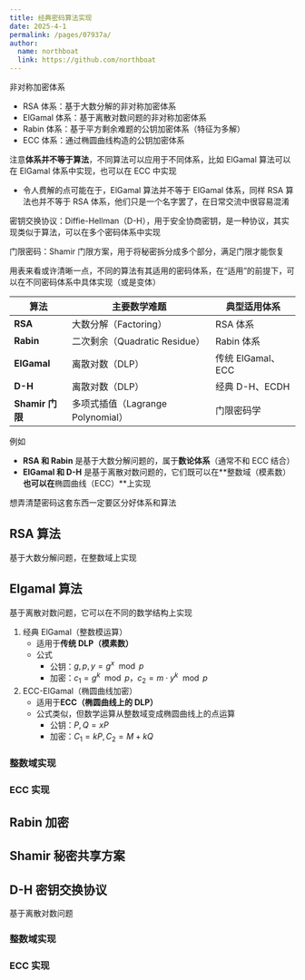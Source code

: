 ```yaml
---
title: 经典密码算法实现
date: 2025-4-1
permalink: /pages/07937a/
author: 
  name: northboat
  link: https://github.com/northboat
---
```


非对称加密体系

- RSA 体系：基于大数分解的非对称加密体系
- ElGamal 体系：基于离散对数问题的非对称加密体系
- Rabin 体系：基于平方剩余难题的公钥加密体系（特征为多解）
- ECC 体系：通过椭圆曲线构造的公钥加密体系

注意**体系并不等于算法**，不同算法可以应用于不同体系，比如 ElGamal 算法可以在 ElGamal 体系中实现，也可以在 ECC 中实现

- 令人费解的点可能在于，ElGamal 算法并不等于 ElGamal 体系，同样 RSA 算法也并不等于 RSA 体系，他们只是一个名字罢了，在日常交流中很容易混淆

密钥交换协议：Diffie-Hellman（D-H），用于安全协商密钥，是一种协议，其实现类似于算法，可以在多个密码体系中实现

门限密码：Shamir 门限方案，用于将秘密拆分成多个部分，满足门限才能恢复

用表来看或许清晰一点，不同的算法有其适用的密码体系，在“适用”的前提下，可以在不同密码体系中具体实现（或是变体）

| **算法**        | **主要数学难题**                  | **典型适用体系**  |
| --------------- | --------------------------------- | ----------------- |
| **RSA**         | 大数分解（Factoring）             | RSA 体系          |
| **Rabin**       | 二次剩余（Quadratic Residue）     | Rabin 体系        |
| **ElGamal**     | 离散对数（DLP）                   | 传统 ElGamal、ECC |
| **D-H**         | 离散对数（DLP）                   | 经典 D-H、ECDH    |
| **Shamir 门限** | 多项式插值（Lagrange Polynomial） | 门限密码学        |

例如

- **RSA 和 Rabin** 是基于大数分解问题的，属于**数论体系**（通常不和 ECC 结合）
- **ElGamal 和 D-H** 是基于离散对数问题的，它们既可以在**整数域（模素数）**也可以在**椭圆曲线（ECC）**上实现

想弄清楚密码这套东西一定要区分好体系和算法

## RSA 算法

基于大数分解问题，在整数域上实现

## Elgamal 算法

基于离散对数问题，它可以在不同的数学结构上实现

1. 经典 ElGamal（整数模运算）
   - 适用于**传统 DLP（模素数）**
   - 公式
     - 公钥：$g, p, y = g^x \mod p$
     - 加密：$c_1 = g^k \mod p，c_2 = m \cdot y^k \mod p$
2. ECC-ElGamal（椭圆曲线加密）
   - 适用于**ECC（椭圆曲线上的 DLP）**
   - 公式类似，但数学运算从整数域变成椭圆曲线上的点运算
     - 公钥：$P, Q = xP$
     - 加密：$C_1 = kP, C_2 = M + kQ$

### 整数域实现

### ECC 实现

## Rabin 加密

## Shamir 秘密共享方案

## D-H 密钥交换协议

基于离散对数问题

### 整数域实现

### ECC 实现
